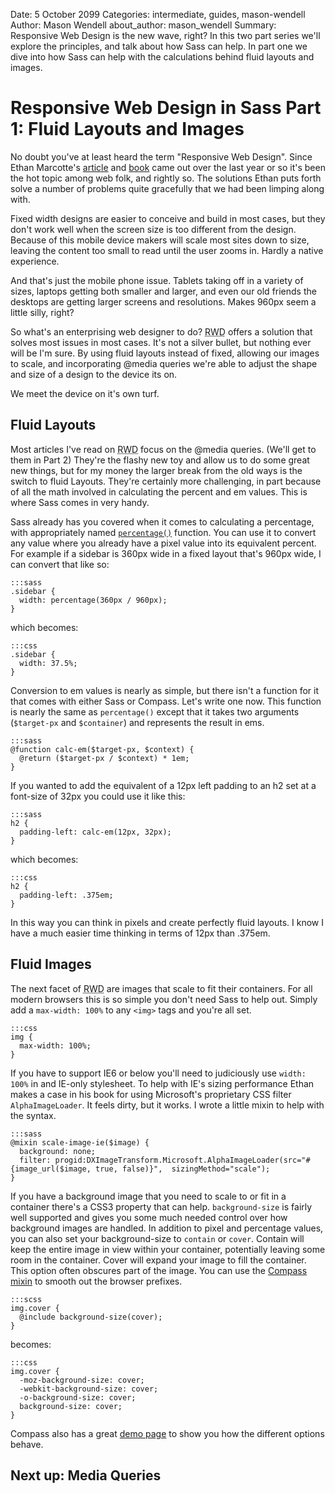 Date: 5 October 2099
Categories: intermediate, guides, mason-wendell
Author: Mason Wendell
about_author: mason_wendell
Summary: Responsive Web Design is the new wave, right? In this two part series we'll explore the principles, and talk about how Sass can help. In part one we dive into how Sass can help with the calculations behind fluid layouts and images.



# Responsive Web Design in Sass Part 1: Fluid Layouts and Images

No doubt you've at least heard the term "Responsive Web Design". Since Ethan Marcotte's [article](http://www.alistapart.com/articles/responsive-web-design/) and [book](http://www.abookapart.com/products/responsive-web-design) came out over the last year or so it's been the hot topic among web folk, and rightly so. The solutions Ethan puts forth solve a number of problems quite gracefully that we had been limping along with.

Fixed width designs are easier to conceive and build in most cases, but they don't work well when the screen size is too different from the design. Because of this mobile device makers will scale most sites down to size, leaving the content too small to read until the user zooms in. Hardly a native experience.

And that's just the mobile phone issue. Tablets taking off in a variety of sizes, laptops getting both smaller and larger, and even our old friends the desktops are getting larger screens and resolutions. Makes 960px seem a little silly, right?

So what's an enterprising web designer to do? <abbr title="Responsive Web Design">RWD</abbr> offers a solution that solves most issues in most cases. It's not a silver bullet, but nothing ever will be I'm sure. By using fluid layouts instead of fixed, allowing our images to scale, and incorporating @media queries we're able to adjust the shape and size of a design to the device its on.

We meet the device on it's own turf.

## Fluid Layouts

Most articles I've read on <abbr title="Responsive Web Design">RWD</abbr> focus on the @media queries. (We'll get to them in Part 2) They're the flashy new toy and allow us to do some great new things, but for my money the larger break from the old ways is the switch to fluid Layouts. They're certainly more challenging, in part because of all the math involved in calculating the percent and em values. This is where Sass comes in very handy.

Sass already has you covered when it comes to calculating a percentage, with appropriately named [`percentage()`](http://sass-lang.com/docs/yardoc/Sass/Script/Functions.html#percentage-instance_method) function. You can use it to convert any value where you already have a pixel value into its equivalent percent. For example if a sidebar is 360px wide in a fixed layout that's 960px wide, I can convert that like so:

    :::sass
    .sidebar {
      width: percentage(360px / 960px);
    }

which becomes:

    :::css
    .sidebar {
      width: 37.5%;
    }

Conversion to em values is nearly as simple, but there isn't a function for it that comes with either Sass or Compass. Let's write one now. This function is nearly the same as `percentage()` except that it takes two arguments (`$target-px` and `$container`) and represents the result in ems.

    :::sass
    @function calc-em($target-px, $context) {
      @return ($target-px / $context) * 1em;
    }

If you wanted to add the equivalent of a 12px left padding to an h2 set at a font-size of 32px you could use it like this:

    :::sass
    h2 {
      padding-left: calc-em(12px, 32px);
    }

which becomes:

    :::css
    h2 {
      padding-left: .375em;
    }


In this way you can think in pixels and create perfectly fluid layouts. I know I have a much easier time thinking in terms of 12px than .375em.

## Fluid Images

The next facet of <abbr title="Responsive Web Design">RWD</abbr> are images that scale to fit their containers. For all modern browsers this is so simple you don't need Sass to help out. Simply add a `max-width: 100%` to any `<img>` tags and you're all set.

    :::css
    img {
      max-width: 100%;
    }

If you have to support IE6 or below you'll need to judiciously use `width: 100%` in and IE-only stylesheet. To help with IE's sizing performance Ethan makes a case in his book for using Microsoft's proprietary CSS filter `AlphaImageLoader`. It feels dirty, but it works. I wrote a little mixin to help with the syntax.

    :::sass
    @mixin scale-image-ie($image) {
      background: none;
      filter: progid:DXImageTransform.Microsoft.AlphaImageLoader(src="#{image_url($image, true, false)}",  sizingMethod="scale");
    }

If you have a background image that you need to scale to or fit in a container there's a CSS3 property that can help. `background-size` is fairly well supported and gives you some much needed control over how background images are handled. In addition to pixel and percentage values, you can also set your background-size to `contain`  or `cover`.  Contain will keep the entire image in view within your container, potentially leaving some room in the container. Cover will expand your image to fill the container. This option often obscures part of the image. You can use the [Compass mixin](http://compass-style.org/reference/compass/css3/background_size/) to smooth out the browser prefixes.

    :::scss
    img.cover {
      @include background-size(cover);
    }

becomes:

    :::css
    img.cover {
      -moz-background-size: cover;
      -webkit-background-size: cover;
      -o-background-size: cover;
      background-size: cover;
    }

Compass also has a great [demo page](http://compass-style.org/examples/compass/css3/background-size/) to show you how the different options behave.

## Next up: Media Queries
